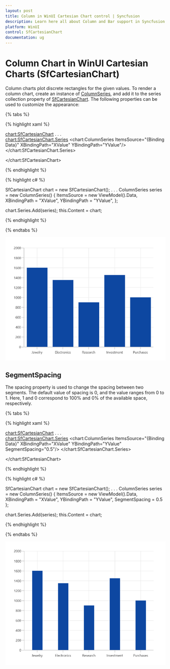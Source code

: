 ```yaml
---
layout: post
title: Column in WinUI Cartesian Chart control | Syncfusion
description: Learn here all about Column and Bar support in Syncfusion WinUI Cartesian Chart(SfCartesianChart) control with segment spacing and more.
platform: WinUI
control: SfCartesianChart
documentation: ug
---
```


# Column Chart in WinUI Cartesian Charts (SfCartesianChart)

Column charts plot discrete rectangles for the given values. To render a column chart, create an instance of [ColumnSeries](), and add it to the series collection property of [SfCartesianChart](). The following properties can be used to customize the appearance:

{% tabs %}

{% highlight xaml %}

<chart:SfCartesianChart>
. . .            
    <chart:SfCartesianChart.Series>
        <chart:ColumnSeries ItemsSource="{Binding Data}" XBindingPath="XValue" YBindingPath="YValue"/>
    </chart:SfCartesianChart.Series>

</chart:SfCartesianChart>

{% endhighlight %}

{% highlight c# %}

SfCartesianChart chart = new SfCartesianChart();
. . .
ColumnSeries series = new ColumnSeries()
{
    ItemsSource = new ViewModel().Data,
    XBindingPath = "XValue",
    YBindingPath = "YValue",
};

chart.Series.Add(series);
this.Content = chart;

{% endhighlight %}

{% endtabs %}

![Column chart type in WinUI Cartesian Chart](Chart-Types_images/WinUI_column_chart.png)

## SegmentSpacing

The spacing property is used to change the spacing between two segments. The default value of spacing is 0, and the value ranges from 0 to 1. Here, 1 and 0 correspond to 100% and 0% of the available space, respectively.

{% tabs %}

{% highlight xaml %}

<chart:SfCartesianChart>
. . .            
    <chart:SfCartesianChart.Series>
        <chart:ColumnSeries ItemsSource="{Binding Data}" XBindingPath="XValue" YBindingPath="YValue" SegmentSpacing="0.5"/>
    </chart:SfCartesianChart.Series>

</chart:SfCartesianChart>

{% endhighlight %}

{% highlight c# %}

SfCartesianChart chart = new SfCartesianChart();
. . .
ColumnSeries series = new ColumnSeries()
{
    ItemsSource = new ViewModel().Data,
    XBindingPath = "XValue",
    YBindingPath = "YValue",
    SegmentSpacing = 0.5
};

chart.Series.Add(series);
this.Content = chart;

{% endhighlight %}

{% endtabs %}

![Column spacing chart type in WinUI Cartesian Chart](Chart-Types_images/WinUI_column_chart_segment_spacing.png)
